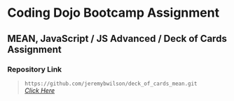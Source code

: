 # Coding Dojo Bootcamp Assignment
## MEAN, JavaScript / JS Advanced / Deck of Cards Assignment

### Repository Link

> ``` https://github.com/jeremybwilson/deck_of_cards_mean.git ```<br>
> _[Click Here](https://github.com/jeremybwilson/deck_of_cards_mean.git)_
